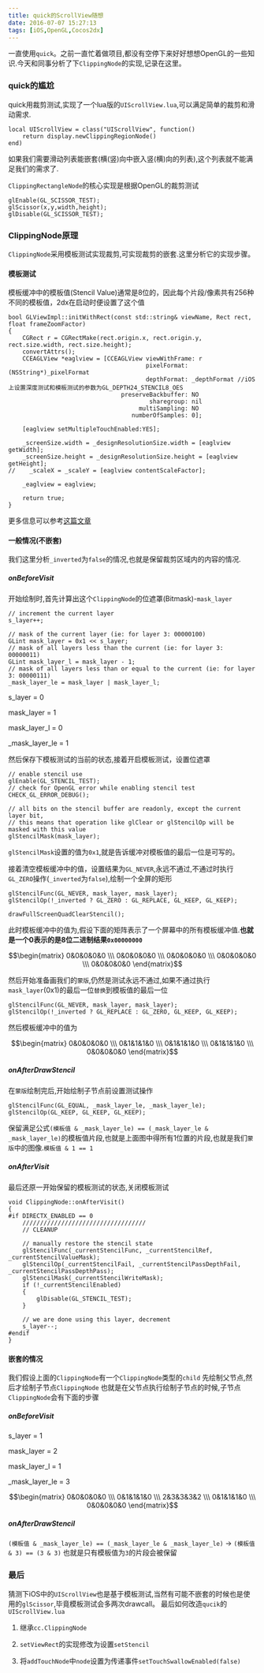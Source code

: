 ```yaml
---
title: quick的ScrollView随想
date: 2016-07-07 15:27:13
tags: [iOS,OpenGL,Cocos2dx]
---
```


一直使用`quick`。之前一直忙着做项目,都没有空停下来好好想想OpenGL的一些知识.今天和同事分析了下`ClippingNode`的实现,记录在这里。

### quick的尴尬

quick用裁剪测试,实现了一个lua版的`UIScrollView.lua`,可以满足简单的裁剪和滑动需求.

~~~
local UIScrollView = class("UIScrollView", function()
	return display.newClippingRegionNode()
end)
~~~

如果我们需要滑动列表能嵌套(横(竖)向中嵌入竖(横)向的列表),这个列表就不能满足我们的需求了.

`ClippingRectangleNode`的核心实现是根据OpenGL的裁剪测试

~~~
glEnable(GL_SCISSOR_TEST);
glScissor(x,y,width,height);
glDisable(GL_SCISSOR_TEST);
~~~

### ClippingNode原理

`ClippingNode`采用模板测试实现裁剪,可实现裁剪的嵌套.这里分析它的实现步骤。
<!-- more -->
#### 模板测试

模板缓冲中的模板值(Stencil Value)通常是8位的，因此每个片段/像素共有256种不同的模板值，2dx在启动时便设置了这个值

~~~
bool GLViewImpl::initWithRect(const std::string& viewName, Rect rect, float frameZoomFactor)
{
    CGRect r = CGRectMake(rect.origin.x, rect.origin.y, rect.size.width, rect.size.height);
    convertAttrs();
    CCEAGLView *eaglview = [CCEAGLView viewWithFrame: r
                                       pixelFormat: (NSString*)_pixelFormat
                                       depthFormat: _depthFormat //iOS上设置深度测试和模板测试的参数为GL_DEPTH24_STENCIL8_OES
                                preserveBackbuffer: NO
                                        sharegroup: nil
                                     multiSampling: NO
                                   numberOfSamples: 0];

    [eaglview setMultipleTouchEnabled:YES];

    _screenSize.width = _designResolutionSize.width = [eaglview getWidth];
    _screenSize.height = _designResolutionSize.height = [eaglview getHeight];
//    _scaleX = _scaleY = [eaglview contentScaleFactor];

    _eaglview = eaglview;

    return true;
}
~~~

更多信息可以参考[这篇文章](http://learnOpenGL-cn.readthedocs.io/zh/latest/04%20Advanced%20OpenGL/02%20Stencil%20testing/)

#### 一般情况(不嵌套)

我们这里分析`_inverted`为`false`的情况,也就是保留裁剪区域内的内容的情况.

##### onBeforeVisit

开始绘制时,首先计算出这个`ClippingNode`的位遮罩(Bitmask)-`mask_layer`

~~~
// increment the current layer
s_layer++;

// mask of the current layer (ie: for layer 3: 00000100)
GLint mask_layer = 0x1 << s_layer;
// mask of all layers less than the current (ie: for layer 3: 00000011)
GLint mask_layer_l = mask_layer - 1;
// mask of all layers less than or equal to the current (ie: for layer 3: 00000111)
_mask_layer_le = mask_layer | mask_layer_l;
~~~

s_layer = 0

mask_layer = 1

mask_layer_l = 0

_mask_layer_le = 1

然后保存下模板测试的当前的状态,接着开启模板测试，设置位遮罩

~~~
// enable stencil use
glEnable(GL_STENCIL_TEST);
// check for OpenGL error while enabling stencil test
CHECK_GL_ERROR_DEBUG();

// all bits on the stencil buffer are readonly, except the current layer bit,
// this means that operation like glClear or glStencilOp will be masked with this value
glStencilMask(mask_layer);
~~~

`glStencilMask`设置的值为`0x1`,就是告诉缓冲对模板值的最后一位是可写的。

接着清空模板缓冲中的值，设置结果为`GL_NEVER`,永远不通过,不通过时执行`GL_ZERO`操作(`_inverted`为`false`),绘制一个全屏的矩形

~~~
glStencilFunc(GL_NEVER, mask_layer, mask_layer);
glStencilOp(!_inverted ? GL_ZERO : GL_REPLACE, GL_KEEP, GL_KEEP);

drawFullScreenQuadClearStencil();
~~~

此时模板缓冲中的值为,假设下面的矩阵表示了一个屏幕中的所有模板缓冲值.**也就是一个0表示的是8位二进制结果`0x00000000`**

$$\begin{matrix} 0&0&0&0&0 \\\ 0&0&0&0&0 \\\ 0&0&0&0&0 \\\ 0&0&0&0&0 \\\ 0&0&0&0&0  \end{matrix}$$

然后开始准备画我们的`蒙版`,仍然是测试永远不通过,如果不通过执行`mask_layer`(0x1)的最后一位`替换`到模板值的最后一位

~~~
glStencilFunc(GL_NEVER, mask_layer, mask_layer);
glStencilOp(!_inverted ? GL_REPLACE : GL_ZERO, GL_KEEP, GL_KEEP);
~~~

然后模板缓冲中的值为

$$\begin{matrix} 0&0&0&0&0 \\\ 0&1&1&1&0 \\\ 0&1&1&1&0 \\\ 0&1&1&1&0 \\\ 0&0&0&0&0  \end{matrix}$$


##### onAfterDrawStencil

在`蒙版`绘制完后,开始绘制子节点前设置测试操作

~~~
glStencilFunc(GL_EQUAL, _mask_layer_le, _mask_layer_le);
glStencilOp(GL_KEEP, GL_KEEP, GL_KEEP);
~~~

保留满足公式`(模板值 & _mask_layer_le) == (_mask_layer_le & _mask_layer_le)`的模板值片段,也就是上面图中得所有1位置的片段,也就是我们`蒙版`中的图像.`模板值 & 1 == 1`

##### onAfterVisit

最后还原一开始保留的模板测试的状态,关闭模板测试
~~~
void ClippingNode::onAfterVisit()
{
#if DIRECTX_ENABLED == 0
    ///////////////////////////////////
    // CLEANUP

    // manually restore the stencil state
    glStencilFunc(_currentStencilFunc, _currentStencilRef, _currentStencilValueMask);
    glStencilOp(_currentStencilFail, _currentStencilPassDepthFail, _currentStencilPassDepthPass);
    glStencilMask(_currentStencilWriteMask);
    if (!_currentStencilEnabled)
    {
        glDisable(GL_STENCIL_TEST);
    }

    // we are done using this layer, decrement
    s_layer--;
#endif
}
~~~

#### 嵌套的情况
我们假设上面的`ClippingNode`有一个`ClippingNode`类型的`child`
先绘制父节点,然后才绘制子节点`ClippingNode`
也就是在父节点执行绘制子节点的时候,子节点`ClippingNode`会有下面的步骤

##### onBeforeVisit

s_layer = 1

mask_layer = 2

mask_layer_l = 1

_mask_layer_le = 3


$$\begin{matrix} 0&0&0&0&0 \\\ 0&1&1&1&0 \\\ 2&3&3&3&2 \\\ 0&1&1&1&0 \\\ 0&0&0&0&0  \end{matrix}$$

##### onAfterDrawStencil

`(模板值 & _mask_layer_le) == (_mask_layer_le & _mask_layer_le)` $\to$ `(模板值 & 3) == (3 & 3)`
也就是只有模板值为`3`的片段会被保留

### 最后

猜测下iOS中的`UIScrollView`也是基于模板测试,当然有可能不嵌套的时候也是使用的`glScissor`,毕竟模板测试会多两次drawcall。
最后如何改造`qucik`的`UIScrollView.lua`

1. 继承`cc.ClippingNode`

2. `setViewRect`的实现修改为设置`setStencil`

3. 将`addTouchNode`中`node`设置为传递事件`setTouchSwallowEnabled(false)`
